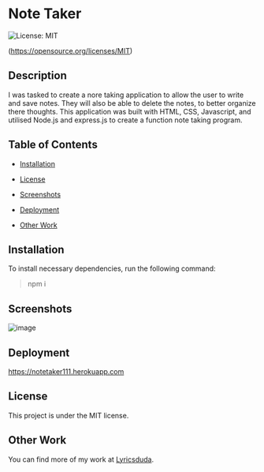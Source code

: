 # Note Taker

![License: MIT](https://img.shields.io/badge/License-MIT-blue.svg)

(https://opensource.org/licenses/MIT)

## Description
I was tasked to create a nore taking application to allow the user to write and save notes. They will also be able to delete the notes, to better organize there thoughts. This application was built with HTML, CSS, Javascript, and utilised Node.js and express.js to create a function note taking program. 

## Table of Contents

* [Installation](#installation)
         
* [License](#license)   

* [Screenshots](#screenshots)  

* [Deployment](#deployment)  
         
* [Other Work](#otherwork) 

## Installation

To install necessary dependencies, run the following command:

> npm i

## Screenshots

![image](https://user-images.githubusercontent.com/70404735/95642560-2e5a7c00-0a77-11eb-813d-889eb1e88f82.png)


## Deployment
 
https://notetaker111.herokuapp.com


## License

This project is under the MIT license.


## Other Work
        
You can find more of my work at [Lyricsduda](https://github.com/Lyricsduda).
        
